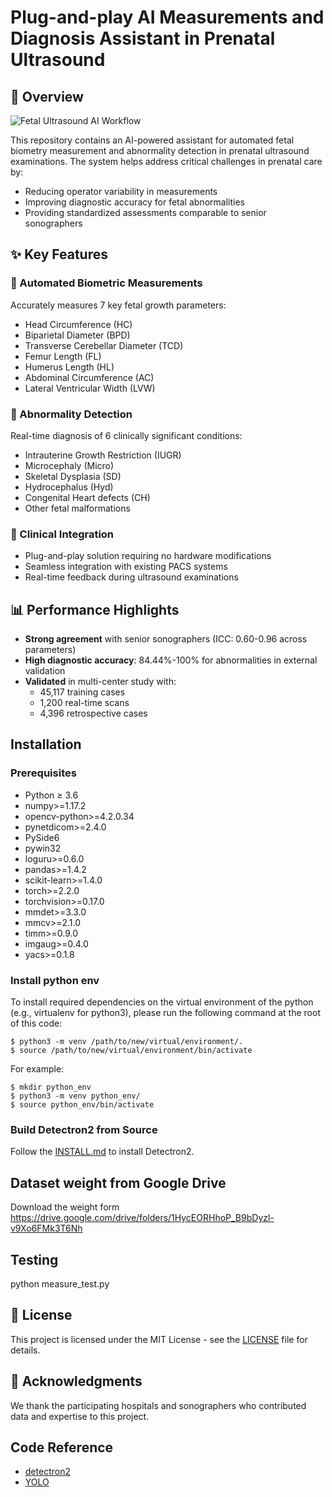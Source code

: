 # Plug-and-play AI Measurements and Diagnosis Assistant in Prenatal Ultrasound

## 📌 Overview

![Fetal Ultrasound AI Workflow](assets/workflow.png)  <!-- 本地图片示例 -->

This repository contains an AI-powered assistant for automated fetal biometry measurement and abnormality detection in prenatal ultrasound examinations. The system helps address critical challenges in prenatal care by:

- Reducing operator variability in measurements
- Improving diagnostic accuracy for fetal abnormalities
- Providing standardized assessments comparable to senior sonographers

## ✨ Key Features

### 📏 Automated Biometric Measurements
Accurately measures 7 key fetal growth parameters:
- Head Circumference (HC)
- Biparietal Diameter (BPD)
- Transverse Cerebellar Diameter (TCD)
- Femur Length (FL)
- Humerus Length (HL)
- Abdominal Circumference (AC)
- Lateral Ventricular Width (LVW)

### 🚨 Abnormality Detection
Real-time diagnosis of 6 clinically significant conditions:
- Intrauterine Growth Restriction (IUGR)
- Microcephaly (Micro)
- Skeletal Dysplasia (SD)
- Hydrocephalus (Hyd)
- Congenital Heart defects (CH)
- Other fetal malformations

### 🏥 Clinical Integration
- Plug-and-play solution requiring no hardware modifications
- Seamless integration with existing PACS systems
- Real-time feedback during ultrasound examinations

## 📊 Performance Highlights
- **Strong agreement** with senior sonographers (ICC: 0.60-0.96 across parameters)
- **High diagnostic accuracy**: 84.44%-100% for abnormalities in external validation
- **Validated** in multi-center study with:
  - 45,117 training cases
  - 1,200 real-time scans
  - 4,396 retrospective cases

## Installation

### Prerequisites

- Python ≥ 3.6
- numpy>=1.17.2
- opencv-python>=4.2.0.34
- pynetdicom>=2.4.0
- PySide6
- pywin32
- loguru>=0.6.0
- pandas>=1.4.2
- scikit-learn>=1.4.0
- torch>=2.2.0
- torchvision>=0.17.0
- mmdet>=3.3.0
- mmcv>=2.1.0
- timm>=0.9.0
- imgaug>=0.4.0
- yacs>=0.1.8
### Install python env

To install required dependencies on the virtual environment of the python (e.g., virtualenv for python3), please run the following command at the root of this code:
```
$ python3 -m venv /path/to/new/virtual/environment/.
$ source /path/to/new/virtual/environment/bin/activate
```
For example:
```
$ mkdir python_env
$ python3 -m venv python_env/
$ source python_env/bin/activate
```
 

### Build Detectron2 from Source

Follow the [INSTALL.md](https://github.com/facebookresearch/detectron2/blob/master/INSTALL.md) to install Detectron2.

## Dataset weight from Google Drive

Download the weight form https://drive.google.com/drive/folders/1HycEORHhoP_B9bDyzl-v9Xo6FMk3T6Nh



## Testing 

python measure_test.py 

## 📝 License

This project is licensed under the MIT License - see the [LICENSE](LICENSE) file for details.

## 🙏 Acknowledgments

We thank the participating hospitals and sonographers who contributed data and expertise to this project.

## Code Reference 
  - [detectron2](https://github.com/facebookresearch/detectron2)
  - [YOLO](https://github.com/ultralytics/yolov5)
